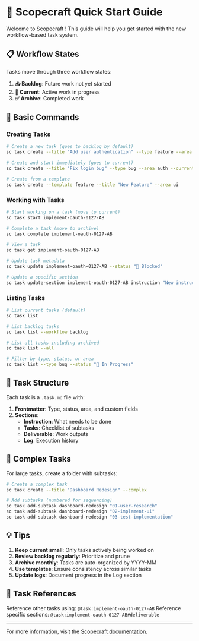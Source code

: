 # 🚀 Scopecraft  Quick Start Guide

Welcome to Scopecraft ! This guide will help you get started with the new workflow-based task system.

## 📋 Workflow States

Tasks move through three workflow states:

1. **📥 Backlog**: Future work not yet started
2. **🔄 Current**: Active work in progress  
3. **✅ Archive**: Completed work

## 🎯 Basic Commands

### Creating Tasks
```bash
# Create a new task (goes to backlog by default)
sc task create --title "Add user authentication" --type feature --area auth

# Create and start immediately (goes to current)
sc task create --title "Fix login bug" --type bug --area auth --current

# Create from a template
sc task create --template feature --title "New Feature" --area ui
```

### Working with Tasks
```bash
# Start working on a task (move to current)
sc task start implement-oauth-0127-AB

# Complete a task (move to archive)
sc task complete implement-oauth-0127-AB

# View a task
sc task get implement-oauth-0127-AB

# Update task metadata
sc task update implement-oauth-0127-AB --status "🔴 Blocked"

# Update a specific section
sc task update-section implement-oauth-0127-AB instruction "New instructions here"
```

### Listing Tasks
```bash
# List current tasks (default)
sc task list

# List backlog tasks
sc task list --workflow backlog

# List all tasks including archived
sc task list --all

# Filter by type, status, or area
sc task list --type bug --status "🔵 In Progress"
```

## 📁 Task Structure

Each task is a `.task.md` file with:

1. **Frontmatter**: Type, status, area, and custom fields
2. **Sections**:
   - **Instruction**: What needs to be done
   - **Tasks**: Checklist of subtasks
   - **Deliverable**: Work outputs
   - **Log**: Execution history

## 🔧 Complex Tasks

For large tasks, create a folder with subtasks:

```bash
# Create a complex task
sc task create --title "Dashboard Redesign" --complex

# Add subtasks (numbered for sequencing)
sc task add-subtask dashboard-redesign "01-user-research"
sc task add-subtask dashboard-redesign "02-implement-ui"
sc task add-subtask dashboard-redesign "03-test-implementation"
```

## 💡 Tips

1. **Keep current small**: Only tasks actively being worked on
2. **Review backlog regularly**: Prioritize and prune
3. **Archive monthly**: Tasks are auto-organized by YYYY-MM
4. **Use templates**: Ensure consistency across similar tasks
5. **Update logs**: Document progress in the Log section

## 🔗 Task References

Reference other tasks using: `@task:implement-oauth-0127-AB`
Reference specific sections: `@task:implement-oauth-0127-AB#deliverable`

---

For more information, visit the [Scopecraft documentation](https://github.com/timmeeuwissen/scopecraft).
